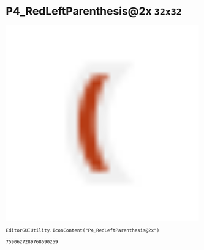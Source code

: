 # P4_RedLeftParenthesis@2x `32x32`
<img src="/img/P4_RedLeftParenthesis@2x.png" width=512 height=512>

``` CSharp
EditorGUIUtility.IconContent("P4_RedLeftParenthesis@2x")
```
```
7590627289768690259
```
